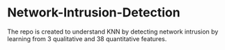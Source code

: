 # Network-Intrusion-Detection
The repo is created to understand KNN by detecting network intrusion by learning from 3 qualitative and 38 quantitative features.
